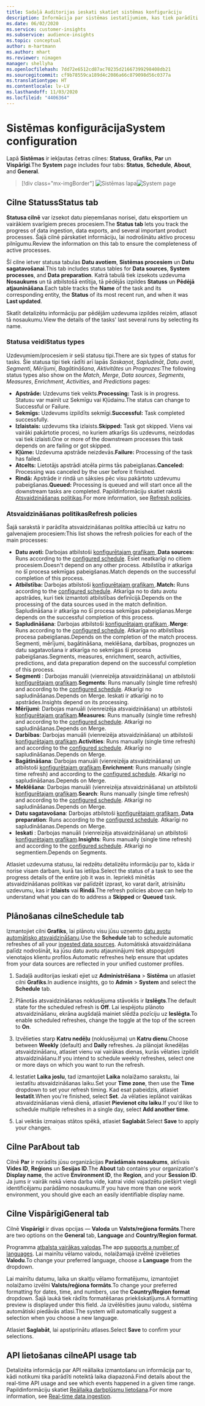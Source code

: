 ```yaml
---
title: Sadaļā Auditorijas ieskati skatiet sistēmas konfigurāciju
description: Informācija par sistēmas iestatījumiem, kas tiek parādīti Dynamics 365 Customer Insights auditorijas ieskatiem.
ms.date: 06/02/2020
ms.service: customer-insights
ms.subservice: audience-insights
ms.topic: conceptual
author: m-hartmann
ms.author: mhart
ms.reviewer: nimagen
manager: shellyha
ms.openlocfilehash: 7dd72e6512cd87ac70235d21667399298408db21
ms.sourcegitcommit: cf9b78559ca189d4c2086a66c879098d56c0377a
ms.translationtype: HT
ms.contentlocale: lv-LV
ms.lasthandoff: 11/03/2020
ms.locfileid: "4406364"
---
```

# <a name="system-configuration"></a><span data-ttu-id="3557d-103">Sistēmas konfigurācija</span><span class="sxs-lookup"><span data-stu-id="3557d-103">System configuration</span></span>

<span data-ttu-id="3557d-104">Lapā **Sistēmas** ir iekļautas četras cilnes: **Statuss**, **Grafiks**, **Par** un **Vispārīgi**.</span><span class="sxs-lookup"><span data-stu-id="3557d-104">The **System** page includes four tabs: **Status**, **Schedule**, **About**, and **General**.</span></span>

> [!div class="mx-imgBorder"]
> <span data-ttu-id="3557d-105">![Sistēmas lapa](media/system-tabs.png "Sistēmas lapa")</span><span class="sxs-lookup"><span data-stu-id="3557d-105">![System page](media/system-tabs.png "System page")</span></span>

## <a name="status-tab"></a><span data-ttu-id="3557d-106">Cilne Statuss</span><span class="sxs-lookup"><span data-stu-id="3557d-106">Status tab</span></span>

<span data-ttu-id="3557d-107">**Statusa cilnē** var izsekot datu pieņemšanas norisei, datu eksportiem un vairākiem svarīgiem preces procesiem.</span><span class="sxs-lookup"><span data-stu-id="3557d-107">The **Status tab** lets you track the progress of data ingestion, data exports, and several important product processes.</span></span> <span data-ttu-id="3557d-108">Šajā cilnē pārskatiet informāciju, lai nodrošinātu aktīvo procesu pilnīgumu.</span><span class="sxs-lookup"><span data-stu-id="3557d-108">Review the information on this tab to ensure the completeness of active processes.</span></span>

<span data-ttu-id="3557d-109">Šī cilne ietver statusa tabulas **Datu avotiem**, **Sistēmas procesiem** un **Datu sagatavošanai**.</span><span class="sxs-lookup"><span data-stu-id="3557d-109">This tab includes status tables for **Data sources**, **System processes**, and **Data preparation**.</span></span> <span data-ttu-id="3557d-110">Katrā tabulā tiek izsekots uzdevuma **Nosaukums** un tā atbilstošā entītija, tā pēdējās izpildes **Statuss** un **Pēdējā atjaunināšana**.</span><span class="sxs-lookup"><span data-stu-id="3557d-110">Each table tracks the **Name** of the task and its corresponding entity, the **Status** of its most recent run, and when it was **Last updated**.</span></span>

<span data-ttu-id="3557d-111">Skatīt detalizētu informāciju par pēdējām uzdevuma izpildes reizēm, atlasot tā nosaukumu.</span><span class="sxs-lookup"><span data-stu-id="3557d-111">View the details of the tasks' last several runs by selecting its name.</span></span>

### <a name="status-types"></a><span data-ttu-id="3557d-112">Statusa veidi</span><span class="sxs-lookup"><span data-stu-id="3557d-112">Status types</span></span>

<span data-ttu-id="3557d-113">Uzdevumiem/procesiem ir seši statusu tipi.</span><span class="sxs-lookup"><span data-stu-id="3557d-113">There are six types of status for tasks.</span></span> <span data-ttu-id="3557d-114">Šie statusa tipi tiek rādīti arī lapās *Saskaņot*, *Sapludināt*, *Datu avoti*, *Segmenti*, *Mērījumi*, *Bagātināšana*, *Aktivitātes* un *Prognozes*:</span><span class="sxs-lookup"><span data-stu-id="3557d-114">The following status types also show on the *Match*, *Merge*, *Data sources*, *Segments*, *Measures*, *Enrichment*, *Activities*, and *Predictions* pages:</span></span>

- <span data-ttu-id="3557d-115">**Apstrāde:** Uzdevums tiek veikts.</span><span class="sxs-lookup"><span data-stu-id="3557d-115">**Processing:** Task is in progress.</span></span> <span data-ttu-id="3557d-116">Statusu var mainīt uz Sekmīgu vai Kļūdainu.</span><span class="sxs-lookup"><span data-stu-id="3557d-116">The status can change to Successful or Failure.</span></span>
- <span data-ttu-id="3557d-117">**Sekmīgs:** Uzdevums izpildīts sekmīgi.</span><span class="sxs-lookup"><span data-stu-id="3557d-117">**Successful:** Task completed successfully.</span></span>
- <span data-ttu-id="3557d-118">**Izlaistais:** uzdevums tika izlaists.</span><span class="sxs-lookup"><span data-stu-id="3557d-118">**Skipped:** Task got skipped.</span></span> <span data-ttu-id="3557d-119">Viens vai vairāki pakārtotie procesi, no kuriem atkarīgs šis uzdevums, neizdodas vai tiek izlaisti.</span><span class="sxs-lookup"><span data-stu-id="3557d-119">One or more of the downstream processes this task depends on are failing or got skipped.</span></span>
- <span data-ttu-id="3557d-120">**Kļūme:** Uzdevuma apstrāde neizdevās.</span><span class="sxs-lookup"><span data-stu-id="3557d-120">**Failure:** Processing  of the task has failed.</span></span>
- <span data-ttu-id="3557d-121">**Atcelts:** Lietotājs apstrādi atcēla pirms tās pabeigšanas.</span><span class="sxs-lookup"><span data-stu-id="3557d-121">**Canceled:** Processing was canceled by the user before it finished.</span></span>
- <span data-ttu-id="3557d-122">**Rindā:** Apstrāde ir rindā un sāksies pēc visu pakārtoto uzdevumu pabeigšanas.</span><span class="sxs-lookup"><span data-stu-id="3557d-122">**Queued:** Processing is queued and will start once all the downstream tasks are completed.</span></span> <span data-ttu-id="3557d-123">Papildinformāciju skatiet rakstā [Atsvaidzināšanas politikas](#refresh-policies).</span><span class="sxs-lookup"><span data-stu-id="3557d-123">For more information, see [Refresh policies](#refresh-policies).</span></span>

### <a name="refresh-policies"></a><span data-ttu-id="3557d-124">Atsvaidzināšanas politikas</span><span class="sxs-lookup"><span data-stu-id="3557d-124">Refresh policies</span></span>

<span data-ttu-id="3557d-125">Šajā sarakstā ir parādīta atsvaidzināšanas politika attiecībā uz katru no galvenajiem procesiem:</span><span class="sxs-lookup"><span data-stu-id="3557d-125">This list shows the refresh policies for each of the main processes:</span></span>

- <span data-ttu-id="3557d-126">**Datu avoti:** Darbojas atbilstoši [konfigurētajam grafikam ](#schedule-tab).</span><span class="sxs-lookup"><span data-stu-id="3557d-126">**Data sources:** Runs according to the [configured schedule](#schedule-tab).</span></span> <span data-ttu-id="3557d-127">Esiet neatkarīgi no citiem procesiem.</span><span class="sxs-lookup"><span data-stu-id="3557d-127">Doesn't depend on any other process.</span></span> <span data-ttu-id="3557d-128">Atbilstība ir atkarīga no šī procesa sekmīgas pabeigšanas.</span><span class="sxs-lookup"><span data-stu-id="3557d-128">Match depends on the successful completion of this process.</span></span>
- <span data-ttu-id="3557d-129">**Atbilstība:** Darbojas atbilstoši [konfigurētajam grafikam ](#schedule-tab).</span><span class="sxs-lookup"><span data-stu-id="3557d-129">**Match:** Runs according to the [configured schedule](#schedule-tab).</span></span> <span data-ttu-id="3557d-130">Atkarīga no to datu avotu apstrādes, kuri tiek izmantoti atbilstības definīcijā.</span><span class="sxs-lookup"><span data-stu-id="3557d-130">Depends on the processing of the data sources used in the match definition.</span></span> <span data-ttu-id="3557d-131">Sapludināšana ir atkarīga no šī procesa sekmīgas pabeigšanas.</span><span class="sxs-lookup"><span data-stu-id="3557d-131">Merge depends on the successful completion of this process.</span></span>
- <span data-ttu-id="3557d-132">**Sapludināšana**: Darbojas atbilstoši [konfigurētajam grafikam ](#schedule-tab).</span><span class="sxs-lookup"><span data-stu-id="3557d-132">**Merge**: Runs according to the [configured schedule](#schedule-tab).</span></span> <span data-ttu-id="3557d-133">Atkarīga no atbilstības procesa pabeigšanas.</span><span class="sxs-lookup"><span data-stu-id="3557d-133">Depends on the completion of the match process.</span></span> <span data-ttu-id="3557d-134">Segmenti, mērījumi, bagātināšana, meklēšana, darbības, prognozes un datu sagatavošana ir atkarīga no sekmīgas šī procesa pabeigšanas.</span><span class="sxs-lookup"><span data-stu-id="3557d-134">Segments, measures, enrichment, search, activities, predictions, and data preparation depend on the successful completion of this process.</span></span>
- <span data-ttu-id="3557d-135">**Segmenti** : Darbojas manuāli (vienreizēja atsvaidzināšana) un atbilstoši [konfigurētajam grafikam](#schedule-tab).</span><span class="sxs-lookup"><span data-stu-id="3557d-135">**Segments**: Runs manually (single time refresh) and according to the [configured schedule](#schedule-tab).</span></span> <span data-ttu-id="3557d-136">Atkarīgi no sapludināšanas.</span><span class="sxs-lookup"><span data-stu-id="3557d-136">Depends on Merge.</span></span> <span data-ttu-id="3557d-137">Ieskati ir atkarīgi no to apstrādes.</span><span class="sxs-lookup"><span data-stu-id="3557d-137">Insights depend on its processing.</span></span>
- <span data-ttu-id="3557d-138">**Mērījumi**: Darbojas manuāli (vienreizēja atsvaidzināšana) un atbilstoši [konfigurētajam grafikam](#schedule-tab).</span><span class="sxs-lookup"><span data-stu-id="3557d-138">**Measures**: Runs manually (single time refresh) and according to the [configured schedule](#schedule-tab).</span></span> <span data-ttu-id="3557d-139">Atkarīgi no sapludināšanas.</span><span class="sxs-lookup"><span data-stu-id="3557d-139">Depends on Merge.</span></span>
- <span data-ttu-id="3557d-140">**Darbības**: Darbojas manuāli (vienreizēja atsvaidzināšana) un atbilstoši [konfigurētajam grafikam](#schedule-tab).</span><span class="sxs-lookup"><span data-stu-id="3557d-140">**Activities**: Runs manually (single time refresh) and according to the [configured schedule](#schedule-tab).</span></span> <span data-ttu-id="3557d-141">Atkarīgi no sapludināšanas.</span><span class="sxs-lookup"><span data-stu-id="3557d-141">Depends on Merge.</span></span>
- <span data-ttu-id="3557d-142">**Bagātināšana**: Darbojas manuāli (vienreizēja atsvaidzināšana) un atbilstoši [konfigurētajam grafikam](#schedule-tab).</span><span class="sxs-lookup"><span data-stu-id="3557d-142">**Enrichment**: Runs manually (single time refresh) and according to the [configured schedule](#schedule-tab).</span></span> <span data-ttu-id="3557d-143">Atkarīgi no sapludināšanas.</span><span class="sxs-lookup"><span data-stu-id="3557d-143">Depends on Merge.</span></span>
- <span data-ttu-id="3557d-144">**Meklēšana**: Darbojas manuāli (vienreizēja atsvaidzināšana) un atbilstoši [konfigurētajam grafikam](#schedule-tab).</span><span class="sxs-lookup"><span data-stu-id="3557d-144">**Search**: Runs manually (single time refresh) and according to the [configured schedule](#schedule-tab).</span></span> <span data-ttu-id="3557d-145">Atkarīgi no sapludināšanas.</span><span class="sxs-lookup"><span data-stu-id="3557d-145">Depends on Merge.</span></span>
- <span data-ttu-id="3557d-146">**Datu sagatavošana**: Darbojas atbilstoši [konfigurētajam grafikam ](#schedule-tab).</span><span class="sxs-lookup"><span data-stu-id="3557d-146">**Data preparation**: Runs according to the [configured schedule](#schedule-tab).</span></span> <span data-ttu-id="3557d-147">Atkarīgi no sapludināšanas.</span><span class="sxs-lookup"><span data-stu-id="3557d-147">Depends on Merge.</span></span>
- <span data-ttu-id="3557d-148">**Ieskati** : Darbojas manuāli (vienreizēja atsvaidzināšana) un atbilstoši [konfigurētajam grafikam](#schedule-tab).</span><span class="sxs-lookup"><span data-stu-id="3557d-148">**Insights**: Runs manually (single time refresh) and according to the [configured schedule](#schedule-tab).</span></span> <span data-ttu-id="3557d-149">Atkarīgi no segmentiem.</span><span class="sxs-lookup"><span data-stu-id="3557d-149">Depends on Segments.</span></span>

<span data-ttu-id="3557d-150">Atlasiet uzdevuma statusu, lai redzētu detalizētu informāciju par to, kāda ir norise visam darbam, kurā tas ietilpa.</span><span class="sxs-lookup"><span data-stu-id="3557d-150">Select the status of a task to see the progress details of the entire job it was in.</span></span> <span data-ttu-id="3557d-151">Iepriekš minētās atsvaidzināšanas politikas var palīdzēt izprast, ko varat darīt, atrisinātu uzdevumu, kas ir **Izlaists** vai **Rindā**.</span><span class="sxs-lookup"><span data-stu-id="3557d-151">The refresh policies above can help to understand what you can do to address a **Skipped** or **Queued** task.</span></span>

## <a name="schedule-tab"></a><span data-ttu-id="3557d-152">Plānošanas cilne</span><span class="sxs-lookup"><span data-stu-id="3557d-152">Schedule tab</span></span>

<span data-ttu-id="3557d-153">Izmantojiet cilni **Grafiks**, lai plānotu visu jūsu uzņemto [datu avotu automātisko atsvaidzināšanu](data-sources.md).</span><span class="sxs-lookup"><span data-stu-id="3557d-153">Use the **Schedule** tab to schedule automatic refreshes of all your [ingested data sources](data-sources.md).</span></span> <span data-ttu-id="3557d-154">Automātiskā atsvaidzināšana palīdz nodrošināt, ka jūsu datu avotu atjauninājumi tiek atspoguļoti vienotajos klientu profilos.</span><span class="sxs-lookup"><span data-stu-id="3557d-154">Automatic refreshes help ensure that updates from your data sources are reflected in your unified customer profiles.</span></span>

1. <span data-ttu-id="3557d-155">Sadaļā auditorijas ieskati ejiet uz **Administrēšana** > **Sistēma** un atlasiet cilni **Grafiks**.</span><span class="sxs-lookup"><span data-stu-id="3557d-155">In audience insights, go to **Admin** > **System** and select the **Schedule** tab.</span></span>

2. <span data-ttu-id="3557d-156">Plānotās atsvaidzināšanas noklusējuma stāvoklis ir **Izslēgts**.</span><span class="sxs-lookup"><span data-stu-id="3557d-156">The default state for the scheduled refresh is **Off**.</span></span> <span data-ttu-id="3557d-157">Lai iespējotu plānoto atsvaidzināšanu, ekrāna augšdaļā mainiet slēdža pozīciju uz **Ieslēgta**.</span><span class="sxs-lookup"><span data-stu-id="3557d-157">To enable scheduled refreshes, change the toggle at the top of the screen to **On**.</span></span>

3. <span data-ttu-id="3557d-158">Izvēlieties starp **Katru nedēļu** (noklusējuma) un **Katru dienu**.</span><span class="sxs-lookup"><span data-stu-id="3557d-158">Choose between **Weekly** (default) and **Daily** refreshes.</span></span> <span data-ttu-id="3557d-159">Ja plānojat iknedēļas atsvaidzināšanu, atlasiet vienu vai vairākas dienas, kurās vēlaties izpildīt atsvaidzināšanu.</span><span class="sxs-lookup"><span data-stu-id="3557d-159">If you intend to schedule weekly refreshes, select one or more days on which you want to run the refresh.</span></span>

4. <span data-ttu-id="3557d-160">Iestatiet **Laika joslu**, tad izmantojiet **Laika** nolaižamo sarakstu, lai iestatītu atsvaidzināšanas laiku.</span><span class="sxs-lookup"><span data-stu-id="3557d-160">Set your **Time zone**, then use the **Time** dropdown to set your refresh timing.</span></span> <span data-ttu-id="3557d-161">Kad esat pabeidzis, atlasiet **Iestatīt**.</span><span class="sxs-lookup"><span data-stu-id="3557d-161">When you're finished, select **Set**.</span></span> <span data-ttu-id="3557d-162">Ja vēlaties ieplānot vairākas atsvaidzināšanas vienā dienā, atlasiet **Pievienot citu laiku**.</span><span class="sxs-lookup"><span data-stu-id="3557d-162">If you'd like to schedule multiple refreshes in a single day, select **Add another time**.</span></span>

5. <span data-ttu-id="3557d-163">Lai veiktās izmaiņas stātos spēkā, atlasiet **Saglabāt**.</span><span class="sxs-lookup"><span data-stu-id="3557d-163">Select **Save** to apply your changes.</span></span>

## <a name="about-tab"></a><span data-ttu-id="3557d-164">Cilne Par</span><span class="sxs-lookup"><span data-stu-id="3557d-164">About tab</span></span>

<span data-ttu-id="3557d-165">Cilnē **Par** ir norādīts jūsu organizācijas **Parādāmais nosaukums**, aktīvais **Vides ID**, **Reģions** un **Sesijas ID**.</span><span class="sxs-lookup"><span data-stu-id="3557d-165">The **About** tab contains your organization's **Display name**, the active **Environment ID**, the **Region**, and your **Session ID**.</span></span> <span data-ttu-id="3557d-166">Ja jums ir vairāk nekā viena darba vide, katrai videi vajadzētu piešķirt viegli identificējamu parādāmo nosaukumu.</span><span class="sxs-lookup"><span data-stu-id="3557d-166">If you have more than one work environment, you should give each an easily identifiable display name.</span></span>

## <a name="general-tab"></a><span data-ttu-id="3557d-167">Cilne Vispārīgi</span><span class="sxs-lookup"><span data-stu-id="3557d-167">General tab</span></span>

<span data-ttu-id="3557d-168">Cilnē **Vispārīgi** ir divas opcijas — **Valoda** un **Valsts/reģiona formāts**.</span><span class="sxs-lookup"><span data-stu-id="3557d-168">There are two options on the **General** tab, **Language** and **Country/Region format**.</span></span>

<span data-ttu-id="3557d-169">Programma [atbalsta vairākas valodas](supported-languages.md).</span><span class="sxs-lookup"><span data-stu-id="3557d-169">The app [supports a number of languages](supported-languages.md).</span></span> <span data-ttu-id="3557d-170">Lai mainītu vēlamo valodu, nolaižamajā izvēlnē izvēlieties **Valodu**.</span><span class="sxs-lookup"><span data-stu-id="3557d-170">To change your preferred language, choose a **Language** from the dropdown.</span></span>

<span data-ttu-id="3557d-171">Lai mainītu datumu, laika un skaitļu vēlamo formatējumu, izmantojiet nolaižamo izvēlni **Valsts/reģiona formāts**.</span><span class="sxs-lookup"><span data-stu-id="3557d-171">To change your preferred formatting for dates, time, and numbers, use the **Country/Region format** dropdown.</span></span> <span data-ttu-id="3557d-172">Šajā laukā tiek rādīts formatēšanas priekšskatījums.</span><span class="sxs-lookup"><span data-stu-id="3557d-172">A formatting preview is displayed under this field.</span></span> <span data-ttu-id="3557d-173">Ja izvēlēsities jaunu valodu, sistēma automātiski piedāvās atlasi.</span><span class="sxs-lookup"><span data-stu-id="3557d-173">The system will automatically suggest a selection when you choose a new language.</span></span>

<span data-ttu-id="3557d-174">Atlasiet **Saglabāt**, lai apstiprinātu atlases.</span><span class="sxs-lookup"><span data-stu-id="3557d-174">Select **Save** to confirm your selections.</span></span>

## <a name="api-usage-tab"></a><span data-ttu-id="3557d-175">API lietošanas cilne</span><span class="sxs-lookup"><span data-stu-id="3557d-175">API usage tab</span></span>

<span data-ttu-id="3557d-176">Detalizēta informācija par API reāllaika izmantošanu un informācija par to, kādi notikumi tika parādīti noteiktā laika diapazonā.</span><span class="sxs-lookup"><span data-stu-id="3557d-176">Find details about the real-time API usage and see which events happened in a given time range.</span></span> <span data-ttu-id="3557d-177">Papildinformāciju skatiet [Reāllaika darbplūsmu lietošana](real-time-data-ingestion.md).</span><span class="sxs-lookup"><span data-stu-id="3557d-177">For more information, see [Real-time data ingestion](real-time-data-ingestion.md).</span></span>
